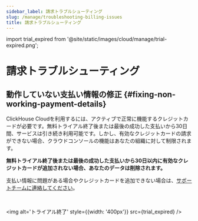 ```yaml
---
sidebar_label: 請求トラブルシューティング
slug: /manage/troubleshooting-billing-issues
title: 請求トラブルシューティング
---
```


import trial_expired from '@site/static/images/cloud/manage/trial-expired.png';


# 請求トラブルシューティング

## 動作していない支払い情報の修正 {#fixing-non-working-payment-details}

ClickHouse Cloudを利用するには、アクティブで正常に機能するクレジットカードが必要です。無料トライアル終了後または最後の成功した支払いから30日間、サービスは引き続き利用可能です。しかし、有効なクレジットカードの請求ができない場合、クラウドコンソールの機能はあなたの組織に対して制限されます。

**無料トライアル終了後または最後の成功した支払いから30日以内に有効なクレジットカードが追加されない場合、あなたのデータは削除されます。**

支払い情報に問題がある場合やクレジットカードを追加できない場合は、[サポートチームに連絡してください](https://clickhouse.com/support/program)。

<br />

<img alt='トライアル終了' style={{width: '400px'}} src={trial_expired} />

